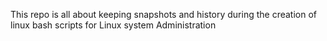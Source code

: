 This repo is all about keeping snapshots and history during the creation of linux bash scripts for Linux system Administration
